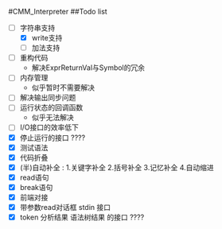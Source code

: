 #CMM_Interpreter
##Todo list

- [ ] 字符串支持
    - [x] write支持
    - [ ] 加法支持
- [ ] 重构代码
    * 解决ExprReturnVal与Symbol的冗余 
- [ ] 内存管理
    * 似乎暂时不需要解决
- [ ] 解决输出同步问题
- [ ] 运行状态的回调函数
    * 似乎无法解决
- [ ] I/O接口的效率低下
- [x] 停止运行的接口  ????
- [x] 测试语法
- [x] 代码折叠
- [x] (半)自动补全 : 1.关键字补全 2.括号补全 3.记忆补全 4.自动缩进
- [x] read语句
- [x] break语句
- [x] 前端对接
- [x] 带参数read对话框 stdin 接口
- [x] token 分析结果 语法树结果 的接口 ????